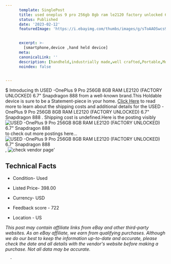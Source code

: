 ```yaml
---
      template: SinglePost
      title: used oneplus 9 pro 256gb 8gb ram le2120 factory unlocked 6 7 snapdragon 888 
      status: Published
      date: '2023-02-12'
      featuredImage: 'https://i.ebayimg.com/thumbs/images/g/sToAAOSwcs9j5mpd/s-l225.jpg'
       

      excerpt: >-
        [smartphone,device ,hand held device]
      meta:
      canonicalLink: ''
      description: [handheld,industrially made,well crafted,Portable,Mobile,Compact,Convenient,Lightweight,Maneuverable,Man-portable,Miniature,Carriable,Hand-held,Light,Holdable,Transportable,Mobile device,Pocket-sized,On-the-go,Wireless,Cordless,Compact size,Convenient size, smartphone,device ,hand held device]
      noindex: false
      

---
```

$
      Introducing th USED -OnePlus 9 Pro 256GB 8GB RAM LE2120 (FACTORY UNLOCKED) 6.7" Snapdragon 888  from a well-known brand.This Holdable device  is sure to be a Statement-piece in your home. [Click Here](https://www.ebay.com/itm/185771763427?hash=item2b40dc26e3%3Ag%3AsToAAOSwcs9j5mpd&mkevt=1&mkcid=1&mkrid=711-53200-19255-0&campid=%253CePNCampaignId%253E&customid=%253CreferenceId%253E&toolid=10049) to read more to learn about the shipping costs and additional details for the USED -OnePlus 9 Pro 256GB 8GB RAM LE2120 (FACTORY UNLOCKED) 6.7" Snapdragon 888 . Shipping cost is undefined.Here is the posting visibly ![USED -OnePlus 9 Pro 256GB 8GB RAM LE2120 (FACTORY UNLOCKED) 6.7" Snapdragon 888 ](https://i.ebayimg.com/thumbs/images/g/sToAAOSwcs9j5mpd/s-l225.jpg) to check out more postings here... ![USED -OnePlus 9 Pro 256GB 8GB RAM LE2120 (FACTORY UNLOCKED) 6.7" Snapdragon 888 ](https://i.ebayimg.com/images/g/sToAAOSwcs9j5mpd/s-l1600.jpg), ![check vendor page](https://origin-galleryplus.ebayimg.com/ws/web/185771763427_2_0_1/225x225.jpg,https://origin-galleryplus.ebayimg.com/ws/web/185771763427_3_0_1/225x225.jpg,https://origin-galleryplus.ebayimg.com/ws/web/185771763427_4_0_1/225x225.jpg,https://origin-galleryplus.ebayimg.com/ws/web/185771763427_5_0_1/225x225.jpg,https://origin-galleryplus.ebayimg.com/ws/web/185771763427_6_0_1/225x225.jpg,https://origin-galleryplus.ebayimg.com/ws/web/185771763427_7_0_1/225x225.jpg,https://origin-galleryplus.ebayimg.com/ws/web/185771763427_8_0_1/225x225.jpg)'

      

 ## Technical Facts 



     
      

 - Condition- Used 


      

 - Listed Price- 398.00 


      

 - Currency- USD 


      

 - Feedback score - 722 


      

 - Location - US 


      
      

 *_This post may contain affiliate links from eBay and other third-party websites. As an eBay affiliate, we earn from qualifying purchases. Although we do our best to keep the information up-to-date and accurate, please check the date and all details with the vendor's website before making a purchase. Not all data may be accurate._*




      -
